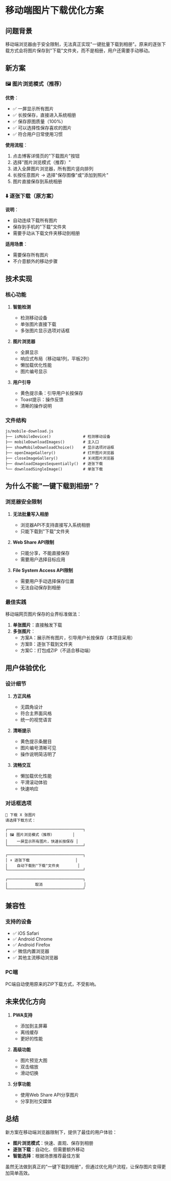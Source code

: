 # 移动端图片下载优化方案

## 问题背景

移动端浏览器由于安全限制，无法真正实现"一键批量下载到相册"。原来的逐张下载方式会将图片保存到"下载"文件夹，而不是相册，用户还需要手动移动。

## 新方案

### 🖼️ 图片浏览模式（推荐）

**优势**：
- ✅ 一屏显示所有图片
- ✅ 长按保存，直接进入系统相册
- ✅ 保存原图质量（100%）
- ✅ 可以选择性保存喜欢的图片
- ✅ 符合用户日常使用习惯

**使用流程**：
1. 点击博客详情页的"下载图片"按钮
2. 选择"图片浏览模式（推荐）"
3. 进入全屏图片浏览器，所有图片竖向排列
4. 长按任意图片 → 选择"保存图像"或"添加到照片"
5. 图片直接保存到系统相册

### ⬇️ 逐张下载（原方案）

**说明**：
- 自动连续下载所有图片
- 保存到手机的"下载"文件夹
- 需要手动从下载文件夹移动到相册

**适用场景**：
- 需要保存所有图片
- 不介意额外的移动步骤

## 技术实现

### 核心功能

1. **智能检测**
   - 检测移动设备
   - 单张图片直接下载
   - 多张图片显示选项对话框

2. **图片浏览器**
   - 全屏显示
   - 响应式布局（移动端1列，平板2列）
   - 懒加载优化性能
   - 图片编号显示

3. **用户引导**
   - 黄色提示条：引导用户长按保存
   - Toast提示：操作反馈
   - 清晰的操作说明

### 文件结构

```
js/mobile-download.js
├── isMobileDevice()              # 检测移动设备
├── mobileDownloadImages()        # 主入口
├── showMobileDownloadChoice()    # 显示选项对话框
├── openImageGallery()            # 打开图片浏览器
├── closeImageGallery()           # 关闭图片浏览器
├── downloadImagesSequentially()  # 逐张下载
└── downloadSingleImage()         # 单张下载
```

## 为什么不能"一键下载到相册"？

### 浏览器安全限制

1. **无法批量写入相册**
   - 浏览器API不支持直接写入系统相册
   - 只能下载到"下载"文件夹

2. **Web Share API限制**
   - 只能分享，不能直接保存
   - 需要用户选择目标应用

3. **File System Access API限制**
   - 需要用户手动选择保存位置
   - 无法自动保存到相册

### 最佳实践

移动端网页图片保存的业界标准做法：
1. **单张图片**：直接触发下载
2. **多张图片**：
   - 方案A：展示所有图片，引导用户长按保存（本项目采用）
   - 方案B：逐张下载到文件夹
   - 方案C：打包成ZIP（不适合移动端）

## 用户体验优化

### 设计细节

1. **方正风格**
   - 无圆角设计
   - 符合主界面风格
   - 统一的视觉语言

2. **清晰提示**
   - 黄色提示条醒目
   - 图片编号清晰可见
   - 操作说明简洁明了

3. **流畅交互**
   - 懒加载优化性能
   - 平滑滚动体验
   - 快速响应

### 对话框选项

```
📱 下载 X 张图片
请选择下载方式：

┌─────────────────────────────────┐
│ 🖼️ 图片浏览模式（推荐）        │
│    一屏显示所有图片，快速长按保存 │
└─────────────────────────────────┘

┌─────────────────────────────────┐
│ ⬇️ 逐张下载                    │
│    自动下载到"下载"文件夹        │
└─────────────────────────────────┘

┌─────────────────────────────────┐
│            取消                  │
└─────────────────────────────────┘
```

## 兼容性

### 支持的设备
- ✅ iOS Safari
- ✅ Android Chrome
- ✅ Android Firefox
- ✅ 微信内置浏览器
- ✅ 其他主流移动浏览器

### PC端
PC端自动使用原来的ZIP下载方式，不受影响。

## 未来优化方向

1. **PWA支持**
   - 添加到主屏幕
   - 离线缓存
   - 更好的性能

2. **高级功能**
   - 图片预览大图
   - 双击缩放
   - 滑动切换

3. **分享功能**
   - 使用Web Share API分享图片
   - 分享到社交媒体

## 总结

新方案在移动端浏览器限制下，提供了最佳的用户体验：
- **图片浏览模式**：快速、直观、保存到相册
- **逐张下载**：自动化、但需要额外移动
- **智能选择**：根据场景推荐最佳方案

虽然无法做到真正的"一键下载到相册"，但通过优化用户流程，让保存图片变得更加简单高效。
